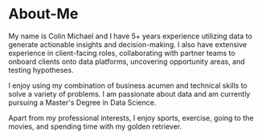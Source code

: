 # About-Me

My name is Colin Michael and I have 5+ years experience utilizing data to generate actionable insights and decision-making. I also have extensive experience in client-facing roles, collaborating with partner teams to onboard clients onto data platforms, uncovering opportunity areas, and testing hypotheses. 

I enjoy using my combination of business acumen and technical skills to solve a variety of problems. I am passionate about data and am currently pursuing a Master's Degree in Data Science.

Apart from my professional interests, I enjoy sports, exercise, going to the movies, and spending time with my golden retriever.
